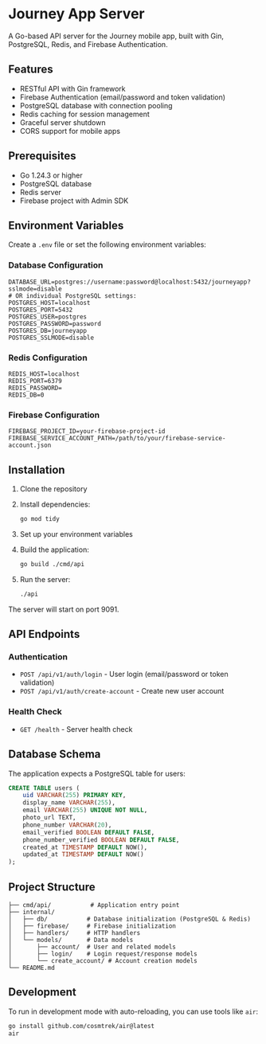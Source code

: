 # Journey App Server

A Go-based API server for the Journey mobile app, built with Gin, PostgreSQL, Redis, and Firebase Authentication.

## Features

- RESTful API with Gin framework
- Firebase Authentication (email/password and token validation)
- PostgreSQL database with connection pooling
- Redis caching for session management
- Graceful server shutdown
- CORS support for mobile apps

## Prerequisites

- Go 1.24.3 or higher
- PostgreSQL database
- Redis server
- Firebase project with Admin SDK

## Environment Variables

Create a `.env` file or set the following environment variables:

### Database Configuration
```
DATABASE_URL=postgres://username:password@localhost:5432/journeyapp?sslmode=disable
# OR individual PostgreSQL settings:
POSTGRES_HOST=localhost
POSTGRES_PORT=5432
POSTGRES_USER=postgres
POSTGRES_PASSWORD=password
POSTGRES_DB=journeyapp
POSTGRES_SSLMODE=disable
```

### Redis Configuration
```
REDIS_HOST=localhost
REDIS_PORT=6379
REDIS_PASSWORD=
REDIS_DB=0
```

### Firebase Configuration
```
FIREBASE_PROJECT_ID=your-firebase-project-id
FIREBASE_SERVICE_ACCOUNT_PATH=/path/to/your/firebase-service-account.json
```

## Installation

1. Clone the repository
2. Install dependencies:
   ```bash
   go mod tidy
   ```

3. Set up your environment variables

4. Build the application:
   ```bash
   go build ./cmd/api
   ```

5. Run the server:
   ```bash
   ./api
   ```

The server will start on port 9091.

## API Endpoints

### Authentication
- `POST /api/v1/auth/login` - User login (email/password or token validation)
- `POST /api/v1/auth/create-account` - Create new user account

### Health Check
- `GET /health` - Server health check

## Database Schema

The application expects a PostgreSQL table for users:

```sql
CREATE TABLE users (
    uid VARCHAR(255) PRIMARY KEY,
    display_name VARCHAR(255),
    email VARCHAR(255) UNIQUE NOT NULL,
    photo_url TEXT,
    phone_number VARCHAR(20),
    email_verified BOOLEAN DEFAULT FALSE,
    phone_number_verified BOOLEAN DEFAULT FALSE,
    created_at TIMESTAMP DEFAULT NOW(),
    updated_at TIMESTAMP DEFAULT NOW()
);
```

## Project Structure

```
├── cmd/api/           # Application entry point
├── internal/
│   ├── db/           # Database initialization (PostgreSQL & Redis)
│   ├── firebase/     # Firebase initialization
│   ├── handlers/     # HTTP handlers
│   └── models/       # Data models
│       ├── account/  # User and related models
│       ├── login/    # Login request/response models
│       └── create_account/ # Account creation models
└── README.md
```

## Development

To run in development mode with auto-reloading, you can use tools like `air`:

```bash
go install github.com/cosmtrek/air@latest
air
```
